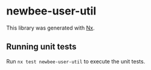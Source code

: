 # newbee-user-util

This library was generated with [Nx](https://nx.dev).

## Running unit tests

Run `nx test newbee-user-util` to execute the unit tests.
